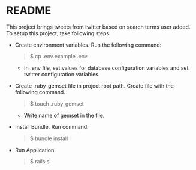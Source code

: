 # README

This project brings tweets from twitter based on search terms user added.
To setup this project, take following steps.

* Create environment variables. Run the following command:
  >$ cp .env.example .env
  - In .env file, set values for database configuration variables and set twitter configuration variables.

* Create .ruby-gemset file in project root path. Create file with the following command.
  >$ touch .ruby-gemset
  - Write name of gemset in the file.

* Install Bundle. Run command.
  >$ bundle install

* Run Application
  >$ rails s